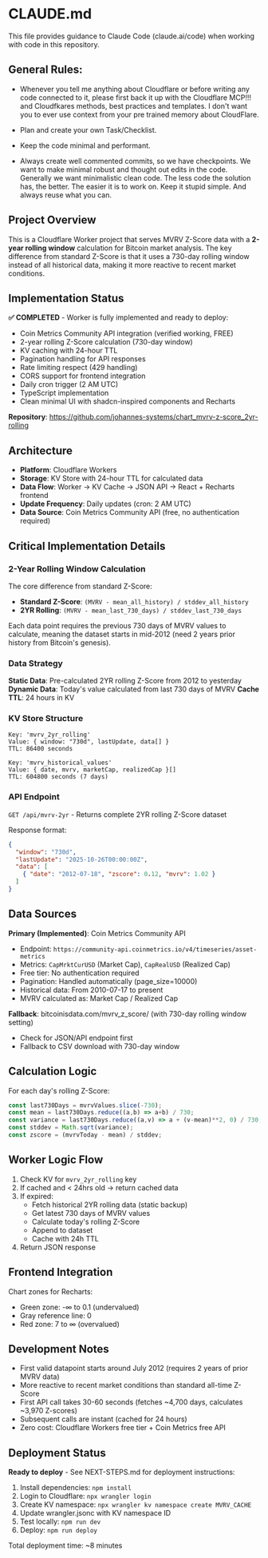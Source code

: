 # CLAUDE.md

This file provides guidance to Claude Code (claude.ai/code) when working with code in this repository.

## General Rules:

 - Whenever you tell me anything about Cloudflare or before writing any code connected to it, please first back it up with the Cloudflare MCP!!! and Cloudfkares methods, best practices and templates. I don't want you to ever use context from your pre trained memory about CloudFlare.
 
 - Plan and create your own Task/Checklist.
 - Keep the code minimal and performant.
 - Always create well commented commits, so we have checkpoints.
 We want to make minimal robust and thought out edits in the code. Generally we want minimalistic clean code. 
 The less code the solution has, the better. The easier it is to work on. Keep it stupid simple. And always reuse what you can.

## Project Overview

This is a Cloudflare Worker project that serves MVRV Z-Score data with a **2-year rolling window** calculation for Bitcoin market analysis. The key difference from standard Z-Score is that it uses a 730-day rolling window instead of all historical data, making it more reactive to recent market conditions.

## Implementation Status

**✅ COMPLETED** - Worker is fully implemented and ready to deploy:
- Coin Metrics Community API integration (verified working, FREE)
- 2-year rolling Z-Score calculation (730-day window)
- KV caching with 24-hour TTL
- Pagination handling for API responses
- Rate limiting respect (429 handling)
- CORS support for frontend integration
- Daily cron trigger (2 AM UTC)
- TypeScript implementation
- Clean minimal UI with shadcn-inspired components and Recharts

**Repository**: https://github.com/johannes-systems/chart_mvrv-z-score_2yr-rolling

## Architecture

- **Platform**: Cloudflare Workers
- **Storage**: KV Store with 24-hour TTL for calculated data
- **Data Flow**: Worker → KV Cache → JSON API → React + Recharts frontend
- **Update Frequency**: Daily updates (cron: 2 AM UTC)
- **Data Source**: Coin Metrics Community API (free, no authentication required)

## Critical Implementation Details

### 2-Year Rolling Window Calculation

The core difference from standard Z-Score:
- **Standard Z-Score**: `(MVRV - mean_all_history) / stddev_all_history`
- **2YR Rolling**: `(MVRV - mean_last_730_days) / stddev_last_730_days`

Each data point requires the previous 730 days of MVRV values to calculate, meaning the dataset starts in mid-2012 (need 2 years prior history from Bitcoin's genesis).

### Data Strategy

**Static Data**: Pre-calculated 2YR rolling Z-Score from 2012 to yesterday
**Dynamic Data**: Today's value calculated from last 730 days of MVRV
**Cache TTL**: 24 hours in KV

### KV Store Structure

```
Key: 'mvrv_2yr_rolling'
Value: { window: "730d", lastUpdate, data[] }
TTL: 86400 seconds

Key: 'mvrv_historical_values'
Value: { date, mvrv, marketCap, realizedCap }[]
TTL: 604800 seconds (7 days)
```

### API Endpoint

`GET /api/mvrv-2yr` - Returns complete 2YR rolling Z-Score dataset

Response format:
```json
{
  "window": "730d",
  "lastUpdate": "2025-10-26T00:00:00Z",
  "data": [
    { "date": "2012-07-18", "zscore": 0.12, "mvrv": 1.02 }
  ]
}
```

## Data Sources

**Primary (Implemented)**: Coin Metrics Community API
- Endpoint: `https://community-api.coinmetrics.io/v4/timeseries/asset-metrics`
- Metrics: `CapMrktCurUSD` (Market Cap), `CapRealUSD` (Realized Cap)
- Free tier: No authentication required
- Pagination: Handled automatically (page_size=10000)
- Historical data: From 2010-07-17 to present
- MVRV calculated as: Market Cap / Realized Cap

**Fallback**: bitcoinisdata.com/mvrv_z_score/ (with 730-day rolling window setting)
- Check for JSON/API endpoint first
- Fallback to CSV download with 730-day window

## Calculation Logic

For each day's rolling Z-Score:
```javascript
const last730Days = mvrvValues.slice(-730);
const mean = last730Days.reduce((a,b) => a+b) / 730;
const variance = last730Days.reduce((a,v) => a + (v-mean)**2, 0) / 730;
const stddev = Math.sqrt(variance);
const zscore = (mvrvToday - mean) / stddev;
```

## Worker Logic Flow

1. Check KV for `mvrv_2yr_rolling` key
2. If cached and < 24hrs old → return cached data
3. If expired:
   - Fetch historical 2YR rolling data (static backup)
   - Get latest 730 days of MVRV values
   - Calculate today's rolling Z-Score
   - Append to dataset
   - Cache with 24h TTL
4. Return JSON response

## Frontend Integration

Chart zones for Recharts:
- Green zone: -∞ to 0.1 (undervalued)
- Gray reference line: 0
- Red zone: 7 to ∞ (overvalued)

## Development Notes

- First valid datapoint starts around July 2012 (requires 2 years of prior MVRV data)
- More reactive to recent market conditions than standard all-time Z-Score
- First API call takes 30-60 seconds (fetches ~4,700 days, calculates ~3,970 Z-scores)
- Subsequent calls are instant (cached for 24 hours)
- Zero cost: Cloudflare Workers free tier + Coin Metrics free API

## Deployment Status

**Ready to deploy** - See NEXT-STEPS.md for deployment instructions:
1. Install dependencies: `npm install`
2. Login to Cloudflare: `npx wrangler login`
3. Create KV namespace: `npx wrangler kv namespace create MVRV_CACHE`
4. Update wrangler.jsonc with KV namespace ID
5. Test locally: `npm run dev`
6. Deploy: `npm run deploy`

Total deployment time: ~8 minutes
